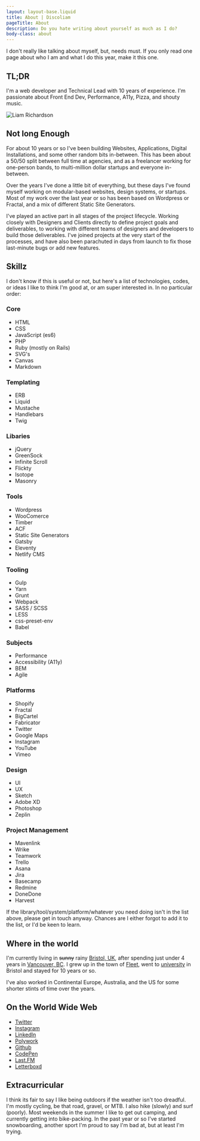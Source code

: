 ```yaml
---
layout: layout-base.liquid
title: About | Discoliam
pageTitle: About
description: Do you hate writing about yourself as much as I do?
body-class: about
---
```


I don't really like talking about myself, but, needs must. If you only read one page about who I am and what I do this year, make it this one.

## TL;DR

I'm a web developer and Technical Lead with 10 years of experience. I'm passionate about Front End Dev, Performance, A11y, Pizza, and shouty music.

<div class="img-wrapper"><img src="/assets/photo.jpg" alt="Liam Richardson"></div>

## Not long Enough

For about 10 years or so I've been building Websites, Applications, Digital Installations, and some other random bits in-between. This has been about a 50/50 split between full time at agencies, and as a freelancer working for one-person bands, to multi-million dollar startups and everyone in-between.

Over the years I've done a little bit of everything, but these days I've found myself working on modular-based websites, design systems, or startups. Most of my work over the last year or so has been based on Wordpress or Fractal, and a mix of different Static Site Generators.

I've played an active part in all stages of the project lifecycle. Working closely with Designers and Clients directly to define project goals and deliverables, to working with different teams of designers and developers to build those deliverables. I've joined projects at the very start of the processes, and have also been parachuted in days from launch to fix those last-minute bugs or add new features.

## Skillz

I don't know if this is useful or not, but here's a list of technologies, codes, or ideas I like to think I'm good at, or am super interested in. In no particular order:

<div class="flex-list">
  <div>
    <h3>Core</h3>
    <ul>
      <li>HTML</li>
      <li>CSS</li>
      <li>JavaScript (es6)</li>
      <li>PHP</li>
      <li>Ruby (mostly on Rails)</li>
      <li>SVG's</li>
      <li>Canvas</li>
      <li>Markdown</li>
    </ul>
  </div>

  <div>
    <h3>Templating</h3>
    <ul>
      <li>ERB</li>
      <li>Liquid</li>
      <li>Mustache</li>
      <li>Handlebars</li>
      <li>Twig</li>
    </ul>
  </div>

  <div>
    <h3>Libaries</h3>
    <ul>
      <li>jQuery</li>
      <li>GreenSock</li>
      <li>Infinite Scroll</li>
      <li>Flickty</li>
      <li>Isotope</li>
      <li>Masonry</li>
    </ul>
  </div>

  <div>
    <h3>Tools</h3>
    <ul>
      <li>Wordpress</li>
      <li>WooComerce</li>
      <li>Timber</li>
      <li>ACF</li>
      <li>Static Site Generators</li>
      <li>Gatsby</li>
      <li>Eleventy</li>
      <li>Netlify CMS</li>
    </ul>
  </div>

  <div>
    <h3>Tooling</h3>
    <ul>
      <li>Gulp</li>
      <li>Yarn</li>
      <li>Grunt</li>
      <li>Webpack</li>
      <li>SASS / SCSS</li>
      <li>LESS</li>
      <li>css-preset-env</li>
      <li>Babel</li>
    </ul>
  </div>

  <div>
    <h3>Subjects</h3>
    <ul>
      <li>Performance</li>
      <li>Accessibility (A11y)</li>
      <li>BEM</li>
      <li>Agile</li>
    </ul>
  </div>

  <div>
    <h3>Platforms</h3>
    <ul>
      <li>Shopify</li>
      <li>Fractal</li>
      <li>BigCartel</li>
      <li>Fabricator</li>
      <li>Twitter</li>
      <li>Google Maps</li>
      <li>Instagram</li>
      <li>YouTube</li>
      <li>Vimeo</li>
    </ul>
  </div>

  <div>
    <h3>Design</h3>
    <ul>
      <li>UI</li>
      <li>UX</li>
      <li>Sketch</li>
      <li>Adobe XD</li>
      <li>Photoshop</li>
      <li>Zeplin</li>
    </ul>
  </div>

  <div>
    <h3>Project Management</h3>
    <ul>
      <li>Mavenlink</li>
      <li>Wrike</li>
      <li>Teamwork</li>
      <li>Trello</li>
      <li>Asana</li>
      <li>Jira</li>
      <li>Basecamp</li>
      <li>Redmine</li>
      <li>DoneDone</li>
      <li>Harvest</li>
    </ul>
  </div>

</div>

If the library/tool/system/platform/whatever you need doing isn't in the list above, please get in touch anyway. Chances are I either forgot to add it to the list, or I'd be keen to learn.

## Where in the world

I'm currently living in <del>sunny</del> rainy [Bristol, UK](https://en.wikipedia.org/wiki/Bristol), after spending just under 4 years in [Vancouver, BC](https://en.wikipedia.org/wiki/Vancouver). I grew up in the town of [Fleet](https://en.wikipedia.org/wiki/Fleet,_Hampshire), went to [university](https://www.uwe.ac.uk/) in Bristol and stayed for 10 years or so.

I've also worked in Continental Europe, Australia, and the US for some shorter stints of time over the years.

## On the World Wide Web

- [Twitter](https://twitter.com/discoliam/)
- [Instagram](https://www.instagram.com/discoliam/)
- [LinkedIn](https://www.linkedin.com/in/liamrichardson/)
- [Polywork](https://www.polywork.com/discoliam)
- [Github](https://github.com/discoliam/)
- [CodePen](https://codepen.io/discoliam/)
- [Last.FM](https://www.last.fm/user/discoliam)
- [Letterboxd](https://letterboxd.com/discoliam/)

## Extracurricular

I think its fair to say I like being outdoors if the weather isn't too dreadful. I'm mostly cycling, be that road, gravel, or MTB. I also hike (slowly) and surf (poorly). Most weekends in the summer I like to get out camping, and currently getting into bike-packing. In the past year or so I've started snowboarding, another sport I'm proud to say I'm bad at, but at least I'm trying.
